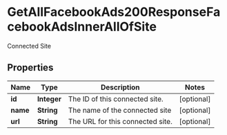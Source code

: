 

# GetAllFacebookAds200ResponseFacebookAdsInnerAllOfSite

Connected Site

## Properties

| Name | Type | Description | Notes |
|------------ | ------------- | ------------- | -------------|
|**id** | **Integer** | The ID of this connected site. |  [optional] |
|**name** | **String** | The name of the connected site |  [optional] |
|**url** | **String** | The URL for this connected site. |  [optional] |



